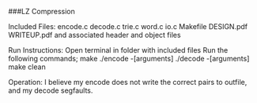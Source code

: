 ###LZ Compression

Included Files:
encode.c
decode.c
trie.c
word.c
io.c
Makefile
DESIGN.pdf
WRITEUP.pdf
and associated header and object files

Run Instructions:
Open terminal in folder with included files
Run the following commands;
make
./encode -[arguments]
./decode -[arguments]
make clean

Operation:
I believe my encode does not write the correct pairs to outfile, and my decode segfaults. 
